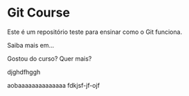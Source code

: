 # Git Course

Este é um repositório teste para ensinar como o Git funciona.

Saiba mais em...

Gostou do curso? Quer mais?

djghdfhggh

aobaaaaaaaaaaaaaa
fdkjsf-jf-ojf

